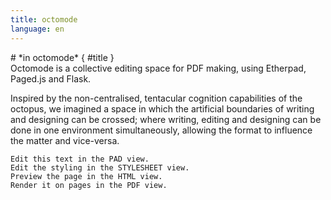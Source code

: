 ```yaml
---
title: octomode
language: en
---
```


<!-- 

                                      |      
  __   __ _|_  __   _  _  _    __   __|   _  
 /  \_/    |  /  \_/ |/ |/ |  /  \_/  |  |/  
 \__/ \___/|_/\__/   |  |  |_/\__/ \_/|_/|__/
                                             
  
  This document is opened in octomode.

  pad          : all materials for the PDF are collected here (written in Markdown)
  stylesheet   : all CSS rules for the PDF are collected here (written in CSS)
  html         : render the structure of the lay out as a HTML (with PyPandoc)
                 [note] this view does not render any styling!
  pdf          : render the lay out as a PDF (with Paged.js)

  https://git.vvvvvvaria.org/varia/octomode

-->
<!-- 

     v _____ v  _____    _   _  v _____ v   ____      ____       _      ____
     \| ___"|/ |_ " _|  |'| |'| \| ___"|/v |  _"\ v v|  _"\ vv  /"\  v |  _"\
      |  _|"  V  | |   /| |_| |\ |  _|" R \| |_) |/ \| |_) |/ \/ _ \/ /| | | |
      | |___    /| |\  v|  A  |v | |___    |  _ <  I |  __/   / ___ \ v| |_| |\
      |_____|  v |_|v   |_| |_|  |_____|   |_| \_\   |_|    A/_/   \_\ |____/ v
       <<   >>  _// \\_  //   \\  <<   >>   //   \\_  ||>>_    \\    >>  |||_
       (_V_) (_A_)(_R_) (_I_)(_A_) ("_)(__) (__) (__)  (_P_)(_A_)_D_)  (__)  (__)

  Welcome to the etherpad-lite instance hosted by Varia! 
  You are most welcome to use it but please take note of the following things: 
  
  VISIBILITY:
  - The pads are not indexed by search engines, but anyone that knows its URL is welcome to read and edit it.
  
  PRIVACY: 
  - The contents of the pads are not encrypted, meaning that they are not private. 
  - Anyone with access to the server has the possibility to see the content of your pads. 
  
  RETENTION:
  - We make our own backups, meaning the the contents of all pads sit on our harddrives potentially indefinitely.
  - Because the identity of a pad author cannot be confirmed, we don't respond to pad retrieval requests.
  
  ACCESSIBILITY:
  - If you rely on the content of these pads, please remember to make your own backups.
  - The availability of the pads is subject to cosmic events, spilled drinks and personal energies.
  
  CODE OF CONDUCT:
  - Both the physical and digital spaces of Varia are subject to our Code of Conduct <https://varia.zone/en/pages/code-of-conduct.html>
  
  If you wish to publish a pad to the Varia etherdump <https://etherdump.vvvvvvaria.org/> add the magic word __ PUBLISH __ (remove the spaces between the word and __) to your pad.
  
-->

<section id="cover">
# *in octomode* { #title }



</section>

<section id="main">
Octomode is a collective editing space for PDF making, using Etherpad, Paged.js and Flask.

Inspired by the non-centralised, tentacular cognition capabilities of the octopus, we imagined a space in which the artificial boundaries of writing and designing can be crossed; where writing, editing and designing can be done in one environment simultaneously, allowing the format to influence the matter and vice-versa.

```
Edit this text in the PAD view.
Edit the styling in the STYLESHEET view. 
Preview the page in the HTML view.
Render it on pages in the PDF view.
```

</section>
